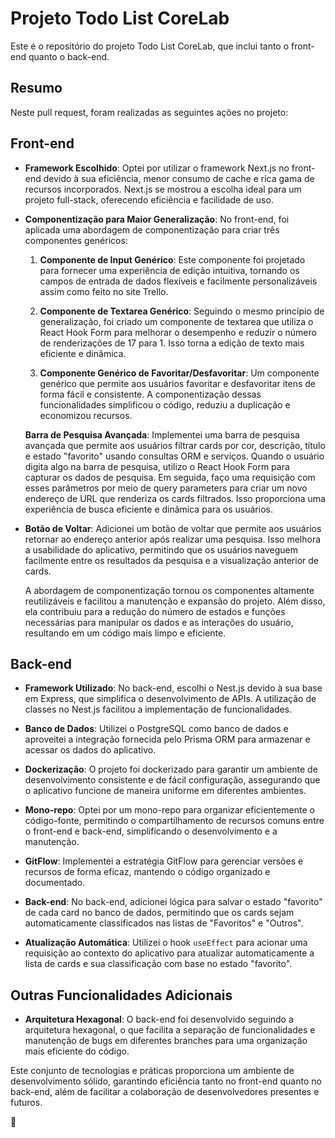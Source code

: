 # Projeto Todo List CoreLab

Este é o repositório do projeto Todo List CoreLab, que inclui tanto o front-end quanto o back-end.

## Resumo

Neste pull request, foram realizadas as seguintes ações no projeto:

## Front-end

- **Framework Escolhido**: Optei por utilizar o framework Next.js no front-end devido à sua eficiência, menor consumo de cache e rica gama de recursos incorporados. Next.js se mostrou a escolha ideal para um projeto full-stack, oferecendo eficiência e facilidade de uso.

- **Componentização para Maior Generalização**: No front-end, foi aplicada uma abordagem de componentização para criar três componentes genéricos:

  1. **Componente de Input Genérico**: Este componente foi projetado para fornecer uma experiência de edição intuitiva, tornando os campos de entrada de dados flexíveis e facilmente personalizáveis assim como feito no site Trello.

  2. **Componente de Textarea Genérico**: Seguindo o mesmo princípio de generalização, foi criado um componente de textarea que utiliza o React Hook Form para melhorar o desempenho e reduzir o número de renderizações de 17 para 1. Isso torna a edição de texto mais eficiente e dinâmica.

  3. **Componente Genérico de Favoritar/Desfavoritar**: Um componente genérico que permite aos usuários favoritar e desfavoritar itens de forma fácil e consistente. A componentização dessas funcionalidades simplificou o código, reduziu a duplicação e economizou recursos.

  **Barra de Pesquisa Avançada**: Implementei uma barra de pesquisa avançada que permite aos usuários filtrar cards por cor, descrição, título e estado "favorito" usando consultas ORM e serviços. Quando o usuário digita algo na barra de pesquisa, utilizo o React Hook Form para capturar os dados de pesquisa. Em seguida, faço uma requisição com esses parâmetros por meio de query parameters para criar um novo endereço de URL que renderiza os cards filtrados. Isso proporciona uma experiência de busca eficiente e dinâmica para os usuários.

- **Botão de Voltar**: Adicionei um botão de voltar que permite aos usuários retornar ao endereço anterior após realizar uma pesquisa. Isso melhora a usabilidade do aplicativo, permitindo que os usuários naveguem facilmente entre os resultados da pesquisa e a visualização anterior de cards.

  A abordagem de componentização tornou os componentes altamente reutilizáveis e facilitou a manutenção e expansão do projeto. Além disso, ela contribuiu para a redução do número de estados e funções necessárias para manipular os dados e as interações do usuário, resultando em um código mais limpo e eficiente.

## Back-end

- **Framework Utilizado**: No back-end, escolhi o Nest.js devido à sua base em Express, que simplifica o desenvolvimento de APIs. A utilização de classes no Nest.js facilitou a implementação de funcionalidades.

- **Banco de Dados**: Utilizei o PostgreSQL como banco de dados e aproveitei a integração fornecida pelo Prisma ORM para armazenar e acessar os dados do aplicativo.

- **Dockerização**: O projeto foi dockerizado para garantir um ambiente de desenvolvimento consistente e de fácil configuração, assegurando que o aplicativo funcione de maneira uniforme em diferentes ambientes.

- **Mono-repo**: Optei por um mono-repo para organizar eficientemente o código-fonte, permitindo o compartilhamento de recursos comuns entre o front-end e back-end, simplificando o desenvolvimento e a manutenção.

- **GitFlow**: Implementei a estratégia GitFlow para gerenciar versões e recursos de forma eficaz, mantendo o código organizado e documentado.

- **Back-end**: No back-end, adicionei lógica para salvar o estado "favorito" de cada card no banco de dados, permitindo que os cards sejam automaticamente classificados nas listas de "Favoritos" e "Outros".

- **Atualização Automática**: Utilizei o hook `useEffect` para acionar uma requisição ao contexto do aplicativo para atualizar automaticamente a lista de cards e sua classificação com base no estado "favorito".

## Outras Funcionalidades Adicionais

- **Arquitetura Hexagonal**: O back-end foi desenvolvido seguindo a arquitetura hexagonal, o que facilita a separação de funcionalidades e manutenção de bugs em diferentes branches para uma organização mais eficiente do código.

Este conjunto de tecnologias e práticas proporciona um ambiente de desenvolvimento sólido, garantindo eficiência tanto no front-end quanto no back-end, além de facilitar a colaboração de desenvolvedores presentes e futuros.

🚀
